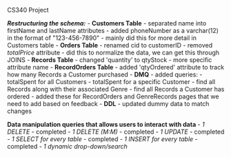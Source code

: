 CS340 Project

***Restructuring the schema:***
    - **Customers Table**
        - separated name into firstName and lastName attributes
        - added phoneNumber as a varchar(12) in the format of "123-456-7890"
        - mainly did this for more detail in Customers table
    - **Orders Table**
        - renamed cid to customerID
        - removed *totalPrice* attribute
        - did this to normalize the data, we can get this through JOINS
    - **Records Table**
        - changed 'quantity' to qtyStock
        - more specific attribute name
    - **RecordOrders Table**
        - added 'qtyOrdered' attribute to track how many Records a Customer purchased
    - **DMQ**
        - added queries:
            - totalSpent for all Customers
            - totalSpent for a specific Customer
            - find all Records along with their associated Genre
            - find all Records a Customer has ordered
            - added these for RecordOrders and GenreRecords pages that we need to add based on feedback
    - **DDL**
        - updated dummy data to match changes

**Data manipulation queries that allows users to interact with data**
    - *1 DELETE* - completed
    - *1 DELETE (M:M)* - completed
    - *1 UPDATE* - completed
    - *1 SELECT for every table* - completed
    - *1 INSERT for every table* - completed
    - *1 dynamic drop-down/search*